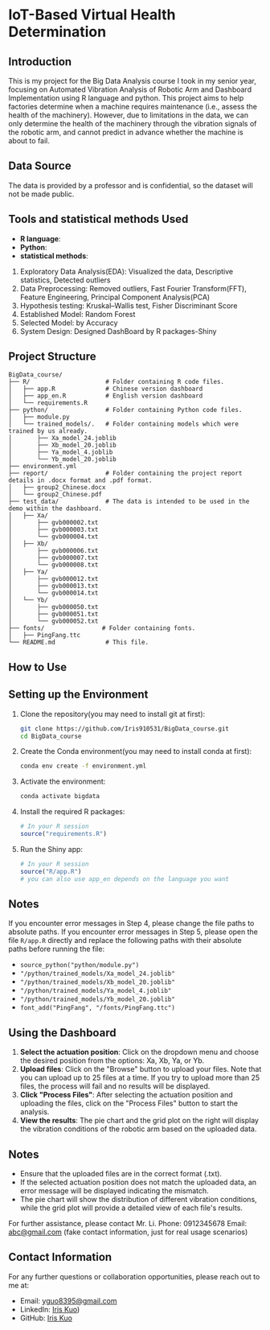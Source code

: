 # loT-Based Virtual Health Determination


## Introduction

This is my project for the Big Data Analysis course I took in my senior year, focusing on Automated Vibration Analysis of Robotic Arm and Dashboard Implementation using R language and python. This project aims to help factories determine when a machine requires maintenance (i.e., assess the health of the machinery). However, due to limitations in the data, we can only determine the health of the machinery through the vibration signals of the robotic arm, and cannot predict in advance whether the machine is about to fail.

## Data Source

The data is provided by a professor and is confidential, so the dataset will not be made public.


## Tools and statistical methods Used

- **R language**:
- **Python**: 
- **statistical methods**:
1. Exploratory Data Analysis(EDA): Visualized the data, Descriptive statistics, Detected outliers
2. Data Preprocessing: Removed outliers,  Fast Fourier Transform(FFT), Feature Engineering, Principal Component Analysis(PCA)
3. Hypothesis testing: Kruskal–Wallis test, Fisher Discriminant Score
4. Established Model: Random Forest
5. Selected Model: by Accuracy
6. System Design: Designed DashBoard by R packages-Shiny


## Project Structure

```plaintext
BigData_course/
├── R/                     # Folder containing R code files.
│   ├── app.R              # Chinese version dashboard
│   ├── app_en.R           # English version dashboard
│   └── requirements.R
├── python/                # Folder containing Python code files.
│   ├── module.py
│   └── trained_models/.   # Folder containing models which were trained by us already.
│       ├── Xa_model_24.joblib
│       ├── Xb_model_20.joblib
│       ├── Ya_model_4.joblib
│       └── Yb_model_20.joblib
├── environment.yml
├── report/                # Folder containing the project report details in .docx format and .pdf format.
│   ├── group2_Chinese.docx
│   └── group2_Chinese.pdf
├── test_data/             # The data is intended to be used in the demo within the dashboard.
│   ├── Xa/
│       ├── gvb000002.txt
│       ├── gvb000003.txt
│       └── gvb000004.txt
│   ├── Xb/
│       ├── gvb000006.txt
│       ├── gvb000007.txt
│       └── gvb000008.txt
│   ├── Ya/
│       ├── gvb000012.txt
│       ├── gvb000013.txt
│       └── gvb000014.txt
│   └── Yb/
│       ├── gvb000050.txt
│       ├── gvb000051.txt
│       └── gvb000052.txt
├── fonts/                # Folder containing fonts.
│   ├── PingFang.ttc
└── README.md              # This file.
```



## How to Use

## Setting up the Environment

1. Clone the repository(you may need to install git at first):
    ```bash
    git clone https://github.com/Iris910531/BigData_course.git
    cd BigData_course
    ```

2. Create the Conda environment(you may need to install conda at first):
    ```bash
    conda env create -f environment.yml
    ```

3. Activate the environment:
    ```bash
    conda activate bigdata
    ```

4. Install the required R packages:
    ```r
    # In your R session
    source("requirements.R")
    ```
5. Run the Shiny app:
    ```r
    # In your R session
    source("R/app.R")
    # you can also use app_en depends on the language you want
    ```
## Notes

If you encounter error messages in Step 4, please change the file paths to absolute paths.
If you encounter error messages in Step 5, please open the file `R/app.R` directly and replace the following paths with their absolute paths before running the file:
- `source_python("python/module.py")`
- `"/python/trained_models/Xa_model_24.joblib"`
- `"/python/trained_models/Xb_model_20.joblib"`
- `"/python/trained_models/Ya_model_4.joblib"`
- `"/python/trained_models/Yb_model_20.joblib"`
- `font_add("PingFang", "/fonts/PingFang.ttc")`

## Using the Dashboard

1. **Select the actuation position**: Click on the dropdown menu and choose the desired position from the options: Xa, Xb, Ya, or Yb.
2. **Upload files**: Click on the "Browse" button to upload your files. Note that you can upload up to 25 files at a time. If you try to upload more than 25 files, the process will fail and no results will be displayed.
3. **Click "Process Files"**: After selecting the actuation position and uploading the files, click on the "Process Files" button to start the analysis.
4. **View the results**: The pie chart and the grid plot on the right will display the vibration conditions of the robotic arm based on the uploaded data.

## Notes

- Ensure that the uploaded files are in the correct format (.txt).
- If the selected actuation position does not match the uploaded data, an error message will be displayed indicating the mismatch.
- The pie chart will show the distribution of different vibration conditions, while the grid plot will provide a detailed view of each file's results.

For further assistance, please contact Mr. Li. Phone: 0912345678 Email: abc@gmail.com
(fake contact information, just for real usage scenarios)

## Contact Information

For any further questions or collaboration opportunities, please reach out to me at:
- Email: [yguo8395@gmail.com](mailto:yguo8395@gmail.com)
- LinkedIn: [Iris Kuo](https://www.linkedin.com/in/yi-hsuan-kuo-835b00268/))
- GitHub: [Iris Kuo](https://github.com/Iris910531)